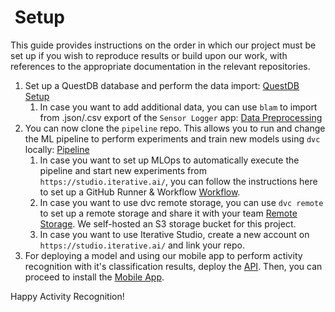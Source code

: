 
#  Setup

This guide provides instructions on the order in which our project must be set up if you wish to reproduce results or build upon our work, with references to the appropriate documentation in the relevant repositories.

1. Set up a QuestDB database and perform the data import: [QuestDB Setup](https://github.com/Sensor-Based-Activity-Recognition/docs/blob/main/Datenbank.md)
   1. In case you want to add additional data, you can use `blam` to import from .json/.csv export of the `Sensor Logger` app: [Data Preprocessing](https://github.com/Sensor-Based-Activity-Recognition/blam)
2. You can now clone the `pipeline` repo. This allows you to run and change the ML pipeline to perform experiments and train new models using `dvc` locally: [Pipeline](https://github.com/Sensor-Based-Activity-Recognition/pipelines)
   1. In case you want to set up MLOps to automatically execute the pipeline and start new experiments from `https://studio.iterative.ai/`, you can follow the instructions here to set up a GitHub Runner & Workflow [Workflow](https://github.com/Sensor-Based-Activity-Recognition/pipelines/blob/main/.github/workflows/README.md).
   2. In case you want to use dvc remote storage, you can use `dvc remote` to set up a remote storage and share it with your team [Remote Storage](https://dvc.org/doc/command-reference/remote). We self-hosted an S3 storage bucket for this project.
   3. In case you want to use Iterative Studio, create a new account on `https://studio.iterative.ai/` and link your repo.
3. For deploying a model and using our mobile app to perform activity recognition with it's classification results, deploy the [API](https://github.com/Sensor-Based-Activity-Recognition/api). Then, you can proceed to install the [Mobile App](https://github.com/Sensor-Based-Activity-Recognition/mobile-app).

Happy Activity Recognition!
